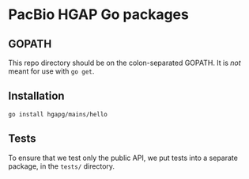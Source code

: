 # PacBio HGAP Go packages

## GOPATH
This repo directory should be on the colon-separated GOPATH.
It is *not* meant for use with `go get`.

## Installation

    go install hgapg/mains/hello

## Tests
To ensure that we test only the public API, we put tests into a separate
package, in the `tests/` directory.
